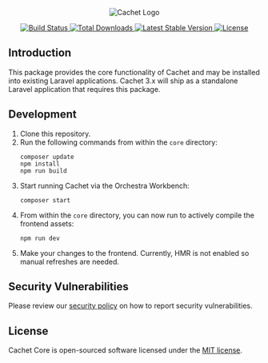 <p align="center">
    <picture>
      <source media="(prefers-color-scheme: dark)" srcset="https://cachethq.io/assets/cachet-logo-dark.svg">
      <img alt="Cachet Logo" src="https://cachethq.io/assets/cachet-logo-light.svg">
    </picture>
</p>

<p align="center">
    <a href="https://github.com/cachethq/core/actions">
        <img src="https://github.com/cachethq/core/workflows/run-tests/badge.svg" alt="Build Status">
    </a>
    <a href="https://packagist.org/packages/cachethq/core">
        <img src="https://img.shields.io/packagist/dt/cachethq/core" alt="Total Downloads">
    </a>
    <a href="https://packagist.org/packages/cachethq/core">
        <img src="https://img.shields.io/packagist/v/cachethq/core" alt="Latest Stable Version">
    </a>
    <a href="https://packagist.org/packages/cachethq/core">
        <img src="https://img.shields.io/github/license/cachethq/core" alt="License">
    </a>
</p>

## Introduction

This package provides the core functionality of Cachet and may be installed into existing Laravel applications. Cachet 3.x will ship as a standalone Laravel application that requires this package.

## Development

1. Clone this repository.
2. Run the following commands from within the `core` directory:
    ```shell
   composer update
   npm install
   npm run build
    ```
3. Start running Cachet via the Orchestra Workbench:
    ```shell
   composer start
    ```
4. From within the `core` directory, you can now run to actively compile the frontend assets:
    ```shell
    npm run dev
    ```
5. Make your changes to the frontend. Currently, HMR is not enabled so manual refreshes are needed.

## Security Vulnerabilities

Please review our [security policy](https://github.com/cachethq/cachet/security/policy) on how to report security vulnerabilities.

## License

Cachet Core is open-sourced software licensed under the [MIT license](LICENSE.md).
